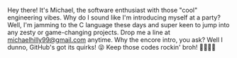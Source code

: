 Hey there! It's Michael, the software enthusiast with those "cool" engineering vibes. Why do I sound like I'm introducing myself at a party? Well, I'm jamming to the C language these days and super keen to jump into any zesty or game-changing projects. Drop me a line at michaelhilly99@gmail.com anytime. Why the encore intro, you ask? Well I dunno, GitHub's got its quirks! 😜 Keep those codes rockin' broh! 🎸👨‍💻🎈
